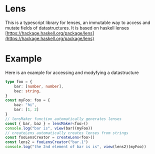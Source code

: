 # Lens
This is a typescript library for lenses, an immutable way to access and mutate fields of datastructures. It is based on
haskell lenses [https://hackage.haskell.org/package/lens](https://hackage.haskell.org/package/lens)

# Example
Here is an example for accessing and modyfying a datastructure
```ts
type foo = {
    bar: [number, number],
    baz: string,
}
const myFoo: foo = {
    baz: "hi",
    bar: [1, 2]
}
// lensMaker function automatically generates lenses
const { bar, baz } = lensMaker<foo>()
console.log("bar is", view(bar)(myFoo))
// createLens automatically creates lenses from strings
const fooLensCreator = createLens<foo>()
const lens2 = fooLensCreator("bar.1")
console.log("the 2nd element of bar is is", view(lens2)(myFoo))

```